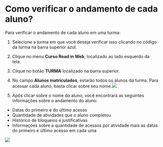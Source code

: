 # Como verificar o andamento de cada aluno?

Para verificar o andamento de cada aluno em uma turma:

1. Selecione a turma em que você deseja verificar isso clicando no código da turma na barra superior azul.

2. Clique no menu **Curso Read in Web**, localizado ao lado esquerdo da tela.

3. Clique no botão **TURMA** localizado na barra superior.

4. No campo **Alunos matriculados**, estarão todos os alunos da turma. Para acessar cada aluno, basta clicar sobre seu nome.![](https://raw.githubusercontent.com/mupi/readinweb-docs/master/images/student-history.png)

5. Após clicar sobre o nome do aluno, você encontrará as seguintes informações sobre o andamento do aluno:
  * Datas do primeiro e do último acesso
  * Quantidade de atividades que o aluno completou
  * Histórico de bloqueios e justificativas
  * Informações sobre a quantidade de acessos por atividade mais as datas do primeiro e último acesso em cada uma

![](https://raw.githubusercontent.com/mupi/readinweb-docs/master/images/student-history-page-complete.png)

